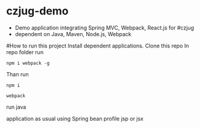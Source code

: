 # czjug-demo
- Demo application integrating Spring MVC, Webpack, React.js for #czjug
- dependent on Java, Maven, Node.js, Webpack

#How to run this project
Install dependent applications.
Clone this repo
In repo folder run
```
npm i webpack -g
```
Than run 

```
npm i

webpack
```

run java 

application as usual using Spring bean profile jsp or jsx





